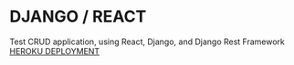 # DJANGO / REACT
Test CRUD application, using React, Django, and Django Rest Framework\
[HEROKU DEPLOYMENT](https://django-react-cjc.herokuapp.com/)
